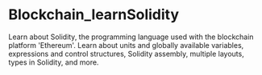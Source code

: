 # Blockchain_learnSolidity
Learn about Solidity, the programming language used with the blockchain platform 'Ethereum'. Learn about units and globally available variables, expressions and control structures, Solidity assembly, multiple layouts, types in Solidity, and more. 
